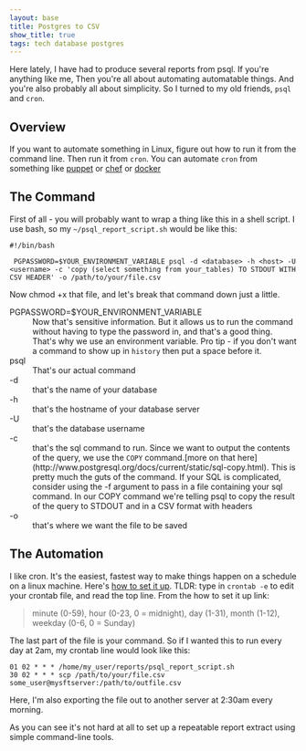 ```yaml
---
layout: base
title: Postgres to CSV
show_title: true
tags: tech database postgres
---
```

Here lately, I have had to produce several reports from psql. If you're anything
like me, Then you're all about automating automatable things. And you're also
probably all about simplicity. So I turned to my old friends, `psql` and `cron`.

## Overview
If you want to automate something in Linux, figure out how to run it from the
command line. Then run it from `cron`. You can automate `cron` from something like
[puppet](http://puppetlabs.com) or
[chef](http://www.getchef.com/chef/) or
[docker](http://www.docker.com)

## The Command
First of all - you will probably want to wrap a thing like this in a shell
script. I use bash, so my `~/psql_report_script.sh` would be like this: 

    #!/bin/bash

     PGPASSWORD=$YOUR_ENVIRONMENT_VARIABLE psql -d <database> -h <host> -U <username> -c 'copy (select something from your_tables) TO STDOUT WITH CSV HEADER' -o /path/to/your/file.csv

Now chmod +x that file, and let's break that command down just a little.

<dl>
<dt>PGPASSWORD=$YOUR_ENVIRONMENT_VARIABLE</dt>
<dd>Now that's sensitive information. But it allows us to run the command without
having to type the password in, and that's a good thing. That's why we use an
environment variable. Pro tip - if you don't want a command to show up in <code>history</code> then put a space before it.</dd>

<dt>psql</dt>
<dd>That's our actual command</dd>

<dt>-d</dt>
<dd>that's the name of your database</dd>

<dt>-h</dt>
<dd>that's the hostname of your database server</dd>

<dt>-U</dt>
<dd>that's the database username</dd>

<dt>-c</dt>
<dd>that's the sql command to run. Since we want to output the contents of the
query, we use the <code>COPY</code> command.[more on that here](http://www.postgresql.org/docs/current/static/sql-copy.html). This is pretty much the guts of the 
command. If your SQL is complicated, consider using the -f argument to pass in
a file containing your sql command. In our COPY command we're telling psql to
copy the result of the query to STDOUT and in a CSV format with headers</dd>

<dt>-o</dt>
<dd>that's where we want the file to be saved</dd>
</dl>

## The Automation

I like cron. It's the easiest, fastest way to make things happen on a schedule
on a linux machine. Here's [how to set it up](https://help.ubuntu.com/community/CronHowto). TLDR: type in `crontab -e` to edit your crontab file, and read the top
line. From the how to set it up link:

> minute (0-59), hour (0-23, 0 = midnight), day (1-31), month (1-12), weekday (0-6, 0 = Sunday)

The last part of the file is your command. So if I wanted this to run every day
at 2am, my crontab line would look like this:

    01 02 * * * /home/my_user/reports/psql_report_script.sh
    30 02 * * * scp /path/to/your/file.csv some_user@mysftserver:/path/to/outfile.csv

Here, I'm also exporting the file out to another server at 2:30am every morning.

As you can see it's not hard at all to set up a repeatable report extract using
simple command-line tools. 
